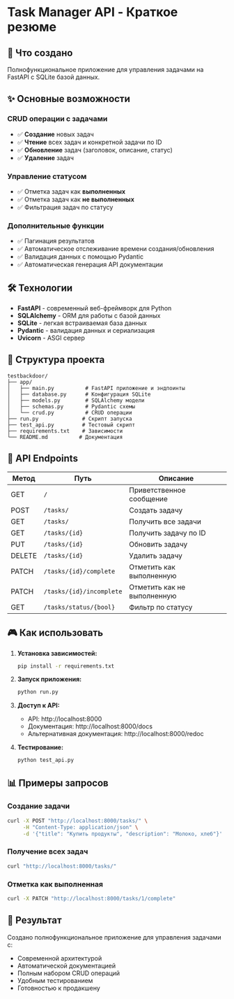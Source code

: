 # Task Manager API - Краткое резюме

## 🎯 Что создано

Полнофункциональное приложение для управления задачами на FastAPI с SQLite базой данных.

## ✨ Основные возможности

### CRUD операции с задачами
- ✅ **Создание** новых задач
- ✅ **Чтение** всех задач и конкретной задачи по ID
- ✅ **Обновление** задач (заголовок, описание, статус)
- ✅ **Удаление** задач

### Управление статусом
- ✅ Отметка задач как **выполненных**
- ✅ Отметка задач как **не выполненных**
- ✅ Фильтрация задач по статусу

### Дополнительные функции
- ✅ Пагинация результатов
- ✅ Автоматическое отслеживание времени создания/обновления
- ✅ Валидация данных с помощью Pydantic
- ✅ Автоматическая генерация API документации

## 🛠 Технологии

- **FastAPI** - современный веб-фреймворк для Python
- **SQLAlchemy** - ORM для работы с базой данных
- **SQLite** - легкая встраиваемая база данных
- **Pydantic** - валидация данных и сериализация
- **Uvicorn** - ASGI сервер

## 📁 Структура проекта

```
testbackdoor/
├── app/
│   ├── main.py          # FastAPI приложение и эндпоинты
│   ├── database.py      # Конфигурация SQLite
│   ├── models.py        # SQLAlchemy модели
│   ├── schemas.py       # Pydantic схемы
│   └── crud.py          # CRUD операции
├── run.py              # Скрипт запуска
├── test_api.py         # Тестовый скрипт
├── requirements.txt    # Зависимости
└── README.md          # Документация
```

## 🚀 API Endpoints

| Метод | Путь | Описание |
|-------|------|----------|
| GET | `/` | Приветственное сообщение |
| POST | `/tasks/` | Создать задачу |
| GET | `/tasks/` | Получить все задачи |
| GET | `/tasks/{id}` | Получить задачу по ID |
| PUT | `/tasks/{id}` | Обновить задачу |
| DELETE | `/tasks/{id}` | Удалить задачу |
| PATCH | `/tasks/{id}/complete` | Отметить как выполненную |
| PATCH | `/tasks/{id}/incomplete` | Отметить как не выполненную |
| GET | `/tasks/status/{bool}` | Фильтр по статусу |

## 🎮 Как использовать

1. **Установка зависимостей:**
   ```bash
   pip install -r requirements.txt
   ```

2. **Запуск приложения:**
   ```bash
   python run.py
   ```

3. **Доступ к API:**
   - API: http://localhost:8000
   - Документация: http://localhost:8000/docs
   - Альтернативная документация: http://localhost:8000/redoc

4. **Тестирование:**
   ```bash
   python test_api.py
   ```

## 📊 Примеры запросов

### Создание задачи
```bash
curl -X POST "http://localhost:8000/tasks/" \
     -H "Content-Type: application/json" \
     -d '{"title": "Купить продукты", "description": "Молоко, хлеб"}'
```

### Получение всех задач
```bash
curl "http://localhost:8000/tasks/"
```

### Отметка как выполненная
```bash
curl -X PATCH "http://localhost:8000/tasks/1/complete"
```

## 🎉 Результат

Создано полнофункциональное приложение для управления задачами с:
- Современной архитектурой
- Автоматической документацией
- Полным набором CRUD операций
- Удобным тестированием
- Готовностью к продакшену 